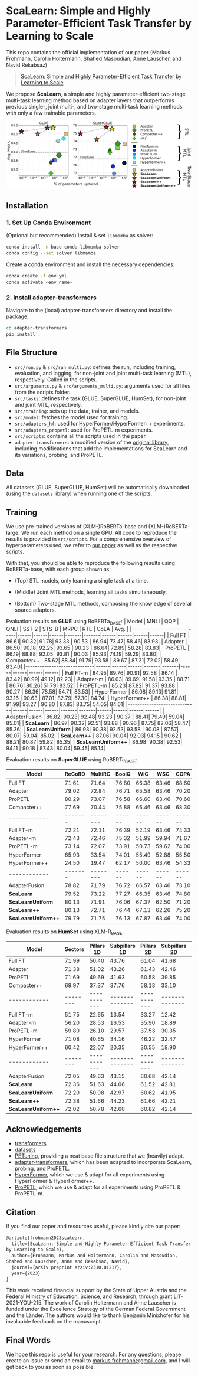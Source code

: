 # ScaLearn: Simple and Highly Parameter-Efficient Task Transfer by Learning to Scale
This  repo contains the official implementation of our paper (Markus Frohmann, Carolin Holtermann, Shahed Masoudian, Anne Lauscher, and Navid Rekabsaz)
> [ScaLearn: Simple and Highly Parameter-Efficient Task Transfer by Learning to Scale](https://arxiv.org/abs/2310.01217).

We propose **ScaLearn**, a simple and highly parameter-efficient two-stage multi-task learning method based on adapter layers that outperforms previous single-, joint multi-, and two-stage multi-task learning methods with only a few trainable parameters.

![Example Image](./param_efficiency_plot.png)


## Installation
### 1.  Set Up Conda Environment
(Optional but recommended) Install & set ``libmamba`` as solver:
```bash
conda install -n base conda-libmamba-solver
conda config --set solver libmamba
```
Create a conda environment and install the necessary dependencies:
```bash
conda create -f env.yml
conda activate <env_name>
```


### 2. Install adapter-transformers
Navigate to the (local) adapter-transformers directory and install the package:

```bash
cd adapter-transformers
pip install .
```

## File Structure
- ``src/run.py`` & ``src/run_multi.py``: defines the run, including training, evaluation, and logging, for non-joint and joint multi-task learning (MTL), respectively. Called in the scripts.
- ``src/arguments.py`` & ``src/arguments_multi.py``: arguments used for all files from the scripts folder.
- ``src/tasks``: defines the task (GLUE, SuperGLUE, HumSet), for non-joint and joint MTL, respectively.
- ``src/training``: sets up the data, trainer, and models.
- ``src/model``: fetches the model used for training.
- ``src/adapters_hf``: used for HyperFormer/HyperFormer++ experiments.
- ``src/adapters_propetl``: used for ProPETL-m experiments.
- ``src/scripts``: contains all the scripts used in the paper.
- ``adapter-transformers``: a modified version of the [original library](https://github.com/adapter-hub/adapter-transformers), including modifications that add the implementations for ScaLearn and its variations, probing, and ProPETL.


## Data
All datasets (GLUE, SuperGLUE, HumSet) will be automatically downloaded (using the ``datasets`` library) when running one of the scripts.

## Training
We use pre-trained versions of (XLM-)RoBERTa-base and (XLM-)RoBERTa-large.  We run each method on a single GPU. All code to reproduce the results is provided in ``src/scripts``. For a comprehensive overview of hyperparameters used, we refer to [our paper](https://arxiv.org/abs/2310.01217) as well as the respective scripts.

With that, you should be able to reproduce the following results using RoBERTa-base, with each group shown as:

- (Top) STL models, only learning a single task at a time. 

- (Middle) Joint MTL methods, learning all tasks simultaneously. 

- (Bottom) Two-stage MTL methods, composing the knowledge of several source adapters.

Evaluation results on **GLUE** using RoBERTa<sub>BASE</sub>: 
| Model                       | MNLI | QQP  | QNLI | SST-2 | STS-B | MRPC | RTE  | CoLA | Avg. |
|-----------------------------|------|------|------|-------|-------|------|------|------|------|
| Full FT                   | 86.61| 90.32| 91.78| 93.33 | 90.53 | 86.94| 73.47| 58.46| 83.93|
| Adapter                | 86.50| 90.18| 92.25| 93.65 | 90.23 | 86.64| 72.89| 58.28| 83.83|
| ProPETL                | 86.19| 88.88| 92.05| 93.81 | 90.03 | 85.93| 74.19| 59.29| 83.80|
| Compacter++                | 85.62| 88.84| 91.79| 93.58 | 89.67 | 87.21| 72.02| 58.49| 83.40|
|-----------------------------|------|------|------|-------|-------|------|------|------|------|
| Full FT-m                 | 84.95| 89.76| 90.91| 92.58 | 86.14 | 83.42| 80.99| 49.12| 82.23|
| Adapter-m              | 86.03| 89.69| 91.58| 93.35 | 88.71 | 86.76| 80.26| 51.79| 83.52|
| ProPETL-m              | 85.23| 87.82| 91.37| 93.88 | 90.27 | 86.36| 78.58| 54.71| 83.53|
| HyperFormer                  | 86.08| 89.13| 91.81| 93.16 | 90.63 | 87.01| 82.79| 57.30| 84.74|
| HyperFormer++                | 86.38| 88.81| 91.99| 93.27 | 90.80 | 87.83| 83.75| 54.05| 84.61|
|-----------------------------|------|------|------|-------|-------|------|------|------|------|
| AdapterFusion         | 86.82| 90.23| 92.48| 93.23 | 90.37 | 88.41| 79.49| 59.04| 85.01|
| **ScaLearn**    | 86.97| 90.32| 92.51| 93.88 | 90.96 | 87.75| 82.06| 58.47| 85.36|
| **ScaLearnUniform** | 86.93| 90.38| 92.53| 93.58 | 90.08 | 87.57| 80.07| 59.04| 85.02|
| **ScaLearn++**    | 87.06| 90.04| 92.03| 94.15 | 90.62 | 88.21| 80.87| 59.82| 85.35|
| **ScaLearnUniform++** | 86.98| 90.38| 92.53| 94.11 | 90.18 | 87.43| 80.04| 59.45| 85.14|

Evaluation results on **SuperGLUE** using RoBERTa<sub>BASE</sub>:

| Model                         | ReCoRD | MultiRC | BoolQ | WiC   | WSC   | COPA  | CB    | RTE   | Avg.  |
|-------------------------------|--------|---------|-------|-------|-------|-------|-------|-------|-------|
| Full FT                     | 71.61  | 71.64   | 76.80 | 66.38 | 63.46 | 68.60 | 81.96 | 73.47 | 71.74 |
| Adapter                  | 79.02  | 72.84   | 76.71 | 65.58 | 63.46 | 70.20 | 84.82 | 72.89 | 73.19 |
| ProPETL                  | 80.29  | 73.07   | 76.58 | 66.60 | 63.46 | 70.60 | 84.46 | 74.19 | 73.69 |
| Compacter++                  | 77.69  | 70.44   | 75.88 | 66.46 | 63.46 | 68.30 | 87.68 | 72.02 | 72.74 |
|------------|-------|--------|------|------|------|------|------|------|------|
| Full FT-m                   | 72.21  | 72.11   | 76.39 | 52.19 | 63.46 | 74.33 | 84.52 | 74.85 | 71.26 |
| Adapter-m                | 72.43  | 72.46   | 75.32 | 51.99 | 59.94 | 71.67 | 86.31 | 76.53 | 70.83 |
| ProPETL-m                | 73.14  | 72.07   | 73.91 | 50.73 | 59.62 | 74.00 | 82.14 | 73.65 | 69.91 |
| HyperFormer                    | 65.93  | 33.54   | 74.01 | 55.49 | 52.88 | 55.50 | 71.43 | 61.73 | 58.81 |
| HyperFormer++                  | 24.50  | 19.47   | 62.17 | 50.00 | 63.46 | 54.33 | 49.40 | 49.09 | 46.55 |
|------------|-------|--------|------|------|------|------|------|------|------|
| AdapterFusion            | 78.82  | 71.79   | 76.72 | 66.57 | 63.46 | 73.10 | 82.32 | 76.03 | 73.60 |
| **ScaLearn**      | 79.52  | 73.22   | 77.27 | 66.35 | 63.46 | 74.80 | 90.89 | 78.88 | 75.55 |
| **ScaLearnUniform**   | 80.13  | 71.91   | 76.06 | 67.37 | 62.50 | 71.20 | 89.11 | 75.31 | 74.20 |
| **ScaLearn++**      | 80.13  | 72.71   | 76.44 | 67.13 | 62.26 | 75.20 | 93.04 | 79.03 | 75.74 |
| **ScaLearnUniform++**   | 79.79  | 71.75   | 76.13 | 67.87 | 63.46 | 74.00 | 91.61 | 74.84 | 74.93 |

Evaluation results on **HumSet** using XLM-R<sub>BASE</sub>.

| Model                         | Sectors | Pillars 1D | Subpillars 1D | Pillars 2D | Subpillars 2D | Avg.  |
|-------------------------------|---------|------------|---------------|------------|---------------|-------|
|  Full FT                     | 71.99   | 50.40      | 43.76         | 61.04      | 41.68         | 53.77 |
| Adapter                  | 71.38   | 51.02      | 43.26         | 61.43      | 42.46         | 53.91 |
| ProPETL                  | 71.69   | 49.69      | 41.63         | 60.58      | 39.85         | 52.69 |
| Compacter++                  | 69.97   | 37.37      | 37.76         | 58.13      | 33.10         | 47.26 |
|------------|--------|-----------|--------------|-----------|--------------|------|
| Full FT-m                   | 51.75   | 22.65      | 13.54         | 33.27      | 12.42         | 26.73 |
| Adapter-m                | 56.20   | 28.53      | 16.53         | 35.90      | 18.89         | 31.21 |
| ProPETL-m                | 59.80   | 26.10      | 29.57         | 37.53      | 30.35         | 36.67 |
| HyperFormer                    | 71.08   | 40.65      | 34.16         | 46.22      | 32.47         | 44.92 |
| HyperFormer++                  | 60.42   | 22.07      | 20.35         | 30.55      | 18.90         | 30.46 |
|------------|--------|-----------|--------------|-----------|--------------|------|
| AdapterFusion            | 72.05   | 49.63      | 43.15         | 60.68      | 42.14         | 53.53 |
| **ScaLearn**      | 72.36   | 51.63      | 44.06         | 61.52      | 42.81         | 54.48 |
| **ScaLearnUniform**   | 72.20   | 50.08      | 42.97         | 60.62      | 41.95         | 53.56 |
| **ScaLearn++**      | 72.38   | 51.66      | 44.23         | 61.66      | 42.21         | 54.43 |
| **ScaLearnUniform++**   | 72.02   | 50.78      | 42.60         | 60.82      | 42.14         | 53.67 |


## Acknowledgements
- [transformers](https://github.com/huggingface/transformers)
- [datasets](https://github.com/huggingface/datasets)
- [PETuning](https://github.com/guanzhchen/PETuning), providing a neat base file structure that we (heavily) adapt.
- [adapter-transformers](https://github.com/adapter-hub/adapter-transformers), which has been adapted to incorporate ScaLearn, probing, and ProPETL.
- [HyperFormer](https://github.com/rabeehk/hyperformer), which we use & adapt for all experiments using HyperFormer & HyperFormer++.
- [ProPETL](https://github.com/ChaosCodes/ProPETL), which we use & adapt for all experiments using ProPETL & ProPETL-m.

## Citation
If you find our paper and resources useful, please kindly cite our paper:

```
@article{frohmann2023scalearn,
  title={ScaLearn: Simple and Highly Parameter-Efficient Task Transfer by Learning to Scale},
  author={Frohmann, Markus and Holtermann, Carolin and Masoudian, Shahed and Lauscher, Anne and Rekabsaz, Navid},
  journal={arXiv preprint arXiv:2310.01217},
  year={2023}
}
```

This work received financial support by the State of Upper Austria and the Federal Ministry of Education, Science, and Research, through grant LIT-2021-YOU-215.
The work of Carolin Holtermann and Anne Lauscher is funded under the Excellence Strategy of the German Federal Government and the Länder. The authors would like to thank Benjamin Minixhofer for his invaluable feedback on the manuscript.

## Final Words
We hope this repo is useful for your research. For any questions, please create an issue or send an email to markus.frohmann@gmail.com, and I will get back to you as soon as possible.

